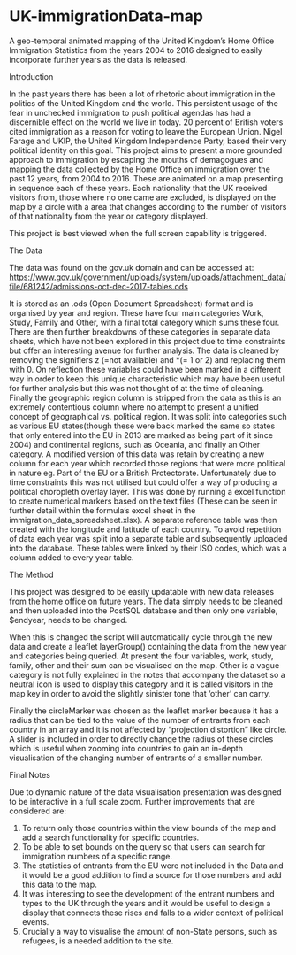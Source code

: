 # UK-immigrationData-map
A geo-temporal animated mapping of the United Kingdom’s Home Office Immigration Statistics from the years 2004 to 2016 designed to easily incorporate further years as the data is released. 

Introduction

In the past years there has been a lot of rhetoric about immigration in the politics of the United Kingdom and the world. This persistent usage of the fear in unchecked immigration to push political agendas has had a discernible effect on the world we live in today.  20 percent of British voters cited immigration as a reason for voting to leave the European Union. Nigel Farage and UKIP, the United Kingdom Independence Party, based their very political identity on this goal. This project aims to present a more grounded approach to immigration by escaping the mouths of demagogues and mapping the data collected by the Home Office on immigration over the past 12 years, from 2004 to 2016. These are animated on a map presenting in sequence each of these years. Each nationality that the UK received visitors from, those where no one came are excluded, is displayed on the map by a circle with a area that changes according to the number of visitors of that nationality from the year or category displayed.

This project is best viewed when the full screen capability is triggered.

The Data

The data was found on the gov.uk domain and can be accessed at:
https://www.gov.uk/government/uploads/system/uploads/attachment_data/file/681242/admissions-oct-dec-2017-tables.ods

It is stored as an .ods (Open Document Spreadsheet) format and is organised by year and region. These have four main categories Work, Study, Family and Other, with a final total category which sums these four. There are then further breakdowns of these categories in separate data sheets, which have not been explored in this project due to time constraints but offer an interesting avenue for further analysis. The data is cleaned by removing the signifiers z (=not available) and *(= 1 or 2) and replacing them with 0. On reflection these variables could have been marked in a different way in order to keep this unique characteristic which may have been useful for further analysis but this was not thought of at the time of cleaning. Finally the geographic region column is stripped from the data as this is an extremely contentious column where no attempt to present a unified concept of geographical vs. political region. It was split into categories such as various EU states(though these were back marked the same so states that only entered into the EU in 2013 are marked as being part of it since 2004) and continental regions, such as Oceania, and finally an Other category. A modified version of this data was retain by creating a new column for each year which recorded those regions that were more political in nature eg. Part of the EU or a British Protectorate. Unfortunately due to time constraints this was not utilised but could offer a way of producing a political choropleth overlay layer. This was done by running a excel function to create numerical markers based on the text files (These can be seen in further detail within the formula’s excel sheet in the immigration_data_spreadsheet.xlsx).
A separate reference table was then created with the longitude and latitude of each country. To avoid repetition of data each year was split into a separate table and subsequently uploaded into the database. These tables were linked by their ISO codes, which was a column added to every year table.

The Method

This project was designed to be easily updatable with new data releases from the home office on future years. The data simply needs to be cleaned and then uploaded into the PostSQL database and then only one variable, $endyear, needs to be changed.

When this is changed the script will automatically cycle through the new data and create a leaflet layerGroup() containing the data from the new year and categories being queried. At present the four variables, work, study, family, other and their sum can be visualised on the map. Other is a vague category is not fully explained in the notes that accompany the dataset so a neutral icon is used to display this category and it is called visitors in the map key in order to avoid the slightly sinister tone that ‘other’ can carry.

Finally the circleMarker was chosen as the leaflet marker because it has a radius that can be tied to the value of the number of entrants from each country in an array and it is not affected by “projection distortion” like circle. A slider is included in order to directly change the radius of these circles which is useful when zooming into countries to gain an in-depth visualisation of the changing number of entrants of a smaller number.

Final Notes

Due to dynamic nature of the data visualisation presentation was designed to be interactive in a full scale zoom. Further improvements that are considered are:
  1) To return only those countries within the view bounds of the map and add a search functionality for specific countries. 
  2) To be able to set bounds on the query so that users can search for immigration numbers of a specific range.
  3) The statistics of entrants from the EU were not included in the Data and it would be a good addition to find a source for those          numbers and add this data to the map. 
  4) It was interesting to see the development of the entrant numbers and types to the UK through the years and it would be useful to        design a display that connects these rises and falls to a wider context of political events. 
  5) Crucially a way to visualise the amount of non-State persons, such as refugees, is a needed addition to the site.
